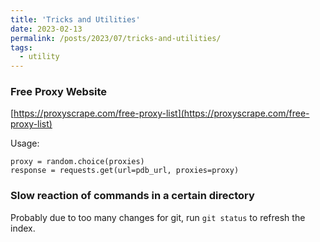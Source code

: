 ```yaml
---
title: 'Tricks and Utilities'
date: 2023-02-13
permalink: /posts/2023/07/tricks-and-utilities/
tags:
  - utility
---
```


### Free Proxy Website
[https://proxyscrape.com/free-proxy-list](https://proxyscrape.com/free-proxy-list)

Usage:
```
proxy = random.choice(proxies)
response = requests.get(url=pdb_url, proxies=proxy)
```

### Slow reaction of commands in a certain directory
Probably due to too many changes for git, run `git status` to refresh the index.
